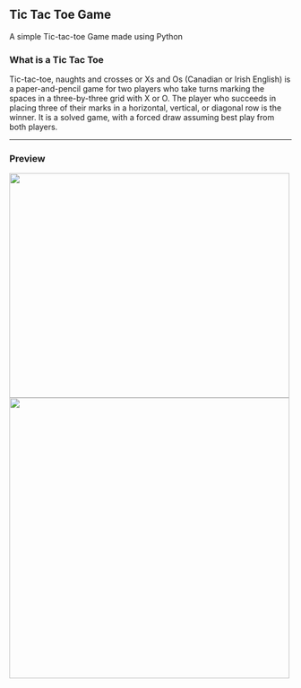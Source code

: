 ## Tic Tac Toe Game
A simple Tic-tac-toe Game made using Python

### What is a Tic Tac Toe

Tic-tac-toe, naughts and crosses or Xs and Os (Canadian or Irish English) is a paper-and-pencil game for two players who take turns marking the spaces in a three-by-three grid with X or O. The player who succeeds in placing three of their marks in a horizontal, vertical, or diagonal row is the winner. It is a solved game, with a forced draw assuming best play from both players.
  
---

### Preview

<img src="https://user-images.githubusercontent.com/73425338/212846517-9f657b95-e61e-4053-89c9-881d25ba3faa.png" width=500px height=400px>

<img src="https://user-images.githubusercontent.com/73425338/212846533-026395de-8204-47cd-9d5d-126ac5852e60.png" width=500px height=500px>
